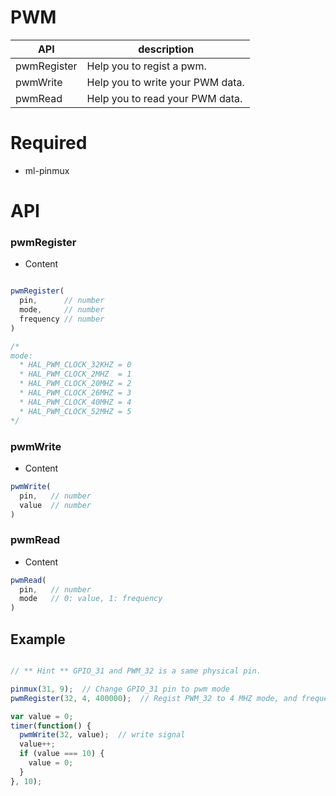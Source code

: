 # PWM


| API | description |
| --- | --- |
| pwmRegister | Help you to regist a pwm. |
| pwmWrite | Help you to write your PWM data. |
| pwmRead | Help you to read your PWM data. |

# Required
* ml-pinmux

# API 


### pwmRegister
* Content

``` js

pwmRegister(
  pin,      // number
  mode,     // number
  frequency // number
)

/*
mode:
  * HAL_PWM_CLOCK_32KHZ = 0
  * HAL_PWM_CLOCK_2MHZ  = 1
  * HAL_PWM_CLOCK_20MHZ = 2
  * HAL_PWM_CLOCK_26MHZ = 3
  * HAL_PWM_CLOCK_40MHZ = 4
  * HAL_PWM_CLOCK_52MHZ = 5
*/

```

### pwmWrite
* Content

``` js
pwmWrite(
  pin,   // number
  value  // number
)
```

### pwmRead
* Content

``` js
pwmRead(
  pin,   // number
  mode   // 0: value, 1: frequency
)
```

## Example
``` js

// ** Hint ** GPIO_31 and PWM_32 is a same physical pin.

pinmux(31, 9);  // Change GPIO_31 pin to pwm mode
pwmRegister(32, 4, 400000);  // Regist PWM_32 to 4 MHZ mode, and frequency is 400000.

var value = 0;
timer(function() {
  pwmWrite(32, value);  // write signal
  value++;
  if (value === 10) {
    value = 0;
  }
}, 10);

```
